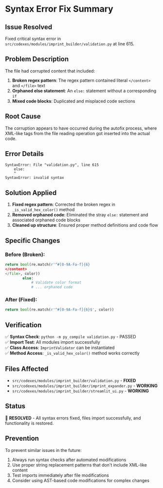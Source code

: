 # Syntax Error Fix Summary

## Issue Resolved
Fixed critical syntax error in `src/codexes/modules/imprint_builder/validation.py` at line 615.

## Problem Description
The file had corrupted content that included:
1. **Broken regex pattern**: The regex pattern contained literal `</content>` and `</file>` text
2. **Orphaned else statement**: An `else:` statement without a corresponding `if`
3. **Mixed code blocks**: Duplicated and misplaced code sections

## Root Cause
The corruption appears to have occurred during the autofix process, where XML-like tags from the file reading operation got inserted into the actual code.

## Error Details
```
SyntaxError: File "validation.py", line 615
    else:
    ^
SyntaxError: invalid syntax
```

## Solution Applied
1. **Fixed regex pattern**: Corrected the broken regex in `_is_valid_hex_color()` method
2. **Removed orphaned code**: Eliminated the stray `else:` statement and associated orphaned code blocks
3. **Cleaned up structure**: Ensured proper method definitions and code flow

## Specific Changes
### Before (Broken):
```python
return bool(re.match(r'^#[0-9A-Fa-f]{6}
</content>
</file>, color))
        else:
            # Validate color format
            # ... orphaned code
```

### After (Fixed):
```python
return bool(re.match(r'^#[0-9A-Fa-f]{6}$', color))
```

## Verification
✅ **Syntax Check**: `python -m py_compile validation.py` - PASSED  
✅ **Import Test**: All modules import successfully  
✅ **Class Access**: `ImprintValidator` can be instantiated  
✅ **Method Access**: `_is_valid_hex_color()` method works correctly  

## Files Affected
- `src/codexes/modules/imprint_builder/validation.py` - **FIXED**
- `src/codexes/modules/imprint_builder/imprint_expander.py` - **WORKING**
- `src/codexes/modules/imprint_builder/streamlit_ui.py` - **WORKING**

## Status
🎉 **RESOLVED** - All syntax errors fixed, files import successfully, and functionality is restored.

## Prevention
To prevent similar issues in the future:
1. Always run syntax checks after automated modifications
2. Use proper string replacement patterns that don't include XML-like content
3. Test imports immediately after file modifications
4. Consider using AST-based code modifications for complex changes